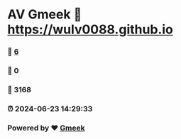 # AV Gmeek :link: https://wulv0088.github.io 
### :page_facing_up: [6](https://wulv0088.github.io/tag.html) 
### :speech_balloon: 0 
### :hibiscus: 3168 
### :alarm_clock: 2024-06-23 14:29:33 
### Powered by :heart: [Gmeek](https://github.com/Meekdai/Gmeek)
